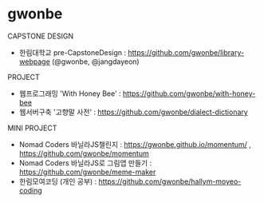 # gwonbe

CAPSTONE DESIGN

- 한림대학교 pre-CapstoneDesign : https://github.com/gwonbe/library-webpage (@gwonbe, @jangdayeon)

PROJECT

- 웹프로그래밍 'With Honey Bee' : https://github.com/gwonbe/with-honey-bee
- 웹서버구축 '고향말 사전' : https://github.com/gwonbe/dialect-dictionary

MINI PROJECT 

- Nomad Coders 바닐라JS챌린지 : https://gwonbe.github.io/momentum/ , https://github.com/gwonbe/momentum
- Nomad Coders 바닐라JS로 그림앱 만들기 : https://github.com/gwonbe/meme-maker
- 한림모여코딩 (개인 공부) : https://github.com/gwonbe/hallym-moyeo-coding
